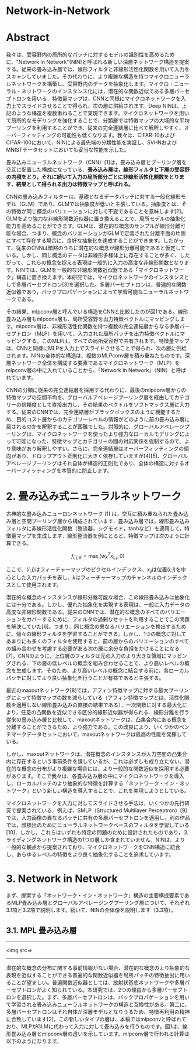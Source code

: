 # Network-in-Network

# Abstract

我々は、受容野内の局所的なパッチに対するモデルの識別性を高めるために、"Network In Network"(NIN)と呼ばれる新しい深層ネットワーク構造を提案する。従来の畳み込み層では、線形フィルタと非線形活性化関数を用いて入力をスキャンしていました。その代わりに、より複雑な構造を持つマイクロニューラルネットワークを構築し、受容野内のデータを抽象化します。マイクロ・ニューラル・ネットワークのインスタンス化には，潜在的な関数近似である多層パーセプトロンを用いる．特徴量マップは、CNNと同様にマイクロネットワークを入力上でスライドさせることで得られ、次の層に供給されます。Deep NINは、上記のような構造を複数重ねることで実現できます。マイクロネットワークを用いて局所的なモデリングを強化することで、分類層では特徴マップの大域的な平均プーリングを利用することができ、従来の完全連結層に比べて解釈しやすく、オーバーフィッティングの可能性も低くなります。我々は、CIFAR-10およびCIFAR-100において、NINによる最先端の分類性能を実証し、SVHNおよびMNISTデータセットにおいても妥当な性能を示した。

畳み込みニューラルネットワーク（CNN）[1]は，畳み込み層とプーリング層を交互に配置した構成になっている．**畳み込み層は，線形フィルタと下層の受容野の内積をとり，それに続いて入力の局所部分ごとに非線形活性化関数をとります．結果として得られる出力は特徴マップと呼ばれる。**

CNNの畳み込みフィルターは、基礎となるデータパッチに対する一般化線形モデル（GLM）であり、GLMでは抽象度が低いと主張している。抽象度とは、その特徴が同じ概念のバリエーションに対して不変であることを意味します[2]。GLMをより強力な非線形関数近似器に置き換えることで、局所モデルの抽象化能力を高めることができます。GLMは、潜在的な概念のサンプルが線形分離可能な場合、つまり、概念のバリエーションがGLMで定義された分離平面の片側にすべて存在する場合に、良好な抽象化を達成することができます。したがって、従来のCNNは暗黙のうちに潜在的な概念が線形分離可能であると仮定している。しかし、同じ概念のデータは非線形多様体上に存在することが多く、したがって、これらの概念を捉える表現は一般的に入力の高度な非線形関数となります。NINでは、GLMを一般的な非線形関数近似器である「マイクロネットワーク」構造に置き換えます。本研究では，マイクロネットワークのインスタンスとして多層パーセプトロン[3]を選択した。多層パーセプトロンは，普遍的な関数近似器であり，バックプロパゲーションによって学習可能なニューラルネットワークである。

その結果、mlpconv層と呼んでいる構造をCNNと比較したのが図1である。線形畳み込み層もmlpconv層も、局所受容野を出力特徴ベクトルにマッピングします。mlpconv層は、非線形活性化関数を持つ複数の完全連結層からなる多層パーセプトロン（MLP）を用いて、入力された局所パッチを出力特徴ベクトルにマッピングする。このMLPは，すべての局所受容野で共有されます。特徴量マップは、CNNと同様にMLPを入力上でスライドさせることで得られ、次の層に供給されます。NINの全体的な構造は、複数のMLPconv層を積み重ねたものです。深層ネットワーク全体を構成する要素であるマイクロネットワーク（MLP）をmlpconv層の中に入れていることから、「Network In Network」（NIN）と呼ばれています。

CNNの分類に従来の完全連結層を採用する代わりに、最後のmlpconv層からの特徴マップの空間平均を、グローバルアベレージプーリング層を経由してカテゴリーの信頼度として直接出力し、その結果のベクトルをソフトマックス層に入力する。従来のCNNでは、完全連結層がブラックボックスのように機能するため、目的コスト層からのカテゴリーレベルの情報がどのように前の畳み込み層に戻されるのかを解釈することが困難でした。対照的に、グローバルアベレージプーリングは、マイクロネットワークを使ったより強力なローカルモデリングによって可能になった、特徴マップとカテゴリーの間の対応関係を強制するので、より意味があり解釈しやすい。さらに、完全連結層はオーバーフィッティングの傾向があり、ドロップアウト正則化に大きく依存していますが[4][5]、グローバルアベレージプーリングはそれ自体が構造的正則化であり、全体の構造に対するオーバーフィッティングを本質的に防止します。


# 2. 畳み込み式ニューラルネットワーク

古典的な畳み込みニューロンネットワーク [1] は，交互に積み重ねられた畳み込み層と空間プーリング層から構成されています．畳み込み層では，線形畳み込みフィルタに非線形活性化関数（整流器，シグモイド，tanhなど）を適用して，特徴量マップを生成します．線形整流器を例にとると、特徴マップは次のように計算できる。

$$
f_{i, j, k} = \max(w_{k}^T x_{i, j}, 0)
$$

ここで、$(i; j)$はフィーチャーマップのピクセルインデックス、$x_{ij}$は位置$(i; j)$を中心とした入力パッチを表し、$k$はフィーチャーマップのチャンネルのインデックスとして使用されます。

潜在的な概念のインスタンスが線形分離可能な場合、この線形畳み込みは抽象化には十分である。しかし、優れた抽象化を実現する表現は、一般に入力データの高度な非線形関数である。従来のCNNでは、潜在的な概念のすべてのバリエーションをカバーするために、フィルタの過剰なセットを利用することでこの問題を解決していた[6]。つまり、同じ概念の異なるバリエーションを検出するために、個々の線形フィルタを学習することができる。しかし、1つの概念に対してあまりにも多くのフィルタを使用すると、前の層からのバリエーションのすべての組み合わせを考慮する必要がある次の層に余分な負担をかけることになる[7]。CNNのように，上位層のフィルタは元の入力のより大きな領域にマッピングされる．下の層の低レベルの概念を組み合わせることで、より高いレベルの概念を生成します。そのため、より高いレベルの概念に結合する前に、各ローカルパッチに対してより良い抽象化を行うことが有益であると主張する。

最近のmaxoutネットワーク[8]では，アフィン特徴マップに対する最大プーリングによって特徴マップの数を減らしている（アフィン特徴マップとは，活性化関数を適用しない線形畳み込みの直接の結果である）．一次関数に対する最大化により，任意の凸関数を近似できる区分的線形近似器が得られる．線形分離を行う従来の畳み込み層と比較して、maxoutネットワークは、凸集合内にある概念を分離することができるため、より強力である。この改良により、いくつかのベンチマークデータセットにおいて、maxoutネットワークは最高の性能を発揮している。

しかし、maxoutネットワークは、潜在概念のインスタンスが入力空間の凸集合内に存在するという事前条件を課しているが、これは必ずしも成り立たない。潜在的な概念の分布がより複雑な場合には、より一般的な関数近似を採用する必要があります。そこで我々は、各畳み込み層の中にマイクロネットワークを導入し、ローカルパッチのより抽象的な特徴を計算する「ネットワーク・イン・ネットワーク」という新しい構造を導入することで、これを実現しようとしている。

マイクロネットワークを入力に対してスライドさせる手法は，いくつかの先行研究で提案されている．例えば，SMLP（Structured Multilayer Perceptron）[9]では，入力画像の異なるパッチに共有の多層パーセプトロンを適用し，別の作品では，顔検出のためにニューラルネットワークベースのフィルタを学習している[10]．しかし，これらはいずれも特定の問題のために設計されたものであり，スライディングネットワーク構造の1つの層しか含まれていません．NINは、より一般的な観点から提案されており、マイクロネットワークをCNN構造に統合し、あらゆるレベルの特徴をより良く抽象化することを追求しています。

# 3. Network in Network

まず、提案する「ネットワーク・イン・ネットワーク」構造の主要構成要素であるMLP畳み込み層とグローバルアベレージングプーリング層について、それぞれ3.1項と3.2項で説明します。続いて、NINの全体像を説明します（3.3項）。

## 3.1. MPL 畳み込み層

---

<img src=>

---

潜在的な概念の分布に関する事前情報がない場合、潜在的な概念のより抽象的な表現を近似することができる普遍的な関数近似器を局所パッチの特徴抽出に用いることが望ましい。普遍関数近似器としては、放射状基底ネットワークや多層パーセプトロンがよく知られている。本研究では、2つの理由から多層パーセプトロンを選択した。まず、多層パーセプトロンは、バックプロパゲーションを用いて学習される畳み込みニューラルネットワークの構造と互換性がある。第二に、多層パーセプトロンはそれ自体が深層モデルとなりうるため、特徴再利用の精神に合致しています[2]。この新しいタイプの層は、本稿ではmlpconvと呼ばれており、MLPがGLMに代わって入力に対して畳み込みを行うものです。図1は、線形畳み込み層とmlpconv層の違いを示しています。mlpconv層で行われる計算は以下のようになります。

